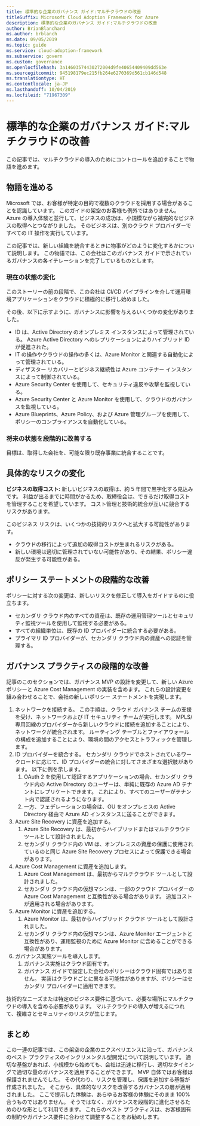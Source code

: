 ```yaml
---
title: 標準的な企業のガバナンス ガイド:マルチクラウドの改善
titleSuffix: Microsoft Cloud Adoption Framework for Azure
description: 標準的な企業のガバナンス ガイド:マルチクラウドの改善
author: BrianBlanchard
ms.author: brblanch
ms.date: 09/05/2019
ms.topic: guide
ms.service: cloud-adoption-framework
ms.subservice: govern
ms.custom: governance
ms.openlocfilehash: 3a14603574430272004d9fe40654409409dd563e
ms.sourcegitcommit: 945198179ec215fb264e6270369d561cb146d548
ms.translationtype: HT
ms.contentlocale: ja-JP
ms.lasthandoff: 10/04/2019
ms.locfileid: "71967309"
---
```

# <a name="standard-enterprise-governance-guide-multicloud-improvement"></a>標準的な企業のガバナンス ガイド:マルチクラウドの改善

この記事では、マルチクラウドの導入のためにコントロールを追加することで物語を進めます。

## <a name="advancing-the-narrative"></a>物語を進める

Microsoft では、お客様が特定の目的で複数のクラウドを採用する場合があることを認識しています。 このガイドの架空のお客様も例外ではありません。 Azure の導入体験と並行して、ビジネスの成功は、小規模ながら補完的なビジネスの取得へとつながりました。 そのビジネスは、別のクラウド プロバイダーですべての IT 操作を実行しています。

この記事では、新しい組織を統合するときに物事がどのように変化するかについて説明します。 この物語では、この会社はこのガバナンス ガイドで示されているガバナンスの各イテレーションを完了しているものとします。

### <a name="changes-in-the-current-state"></a>現在の状態の変化

このストーリーの前の段階で、この会社は CI/CD パイプラインを介して運用環境アプリケーションをクラウドに積極的に移行し始めました。

その後、以下に示すように、ガバナンスに影響を与えるいくつかの変化がありました。

- ID は、Active Directory のオンプレミス インスタンスによって管理されている。 Azure Active Directory へのレプリケーションによりハイブリッド ID が促進された。
- IT の操作やクラウドの操作の多くは、Azure Monitor と関連する自動化によって管理されている。
- ディザスター リカバリーとビジネス継続性は Azure コンテナー インスタンスによって制御されている。
- Azure Security Center を使用して、セキュリティ違反や攻撃を監視している。
- Azure Security Center と Azure Monitor を使用して、クラウドのガバナンスを監視している。
- Azure Blueprints、Azure Policy、および Azure 管理グループを使用して、ポリシーのコンプライアンスを自動化している。

### <a name="incrementally-improve-the-future-state"></a>将来の状態を段階的に改善する

目標は、取得した会社を、可能な限り既存事業に統合することです。

## <a name="changes-in-tangible-risks"></a>具体的なリスクの変化

**ビジネスの取得コスト:** 新しいビジネスの取得は、約 5 年間で黒字化する見込みです。 利益が出るまでに時間がかるため、取締役会は、できるだけ取得コストを管理することを希望しています。 コスト管理と技術的統合が互いに競合するリスクがあります。

このビジネス リスクは、いくつかの技術的リスクへと拡大する可能性があります。

- クラウドの移行によって追加の取得コストが生まれるリスクがある。
- 新しい環境は適切に管理されていない可能性があり、その結果、ポリシー違反が発生する可能性がある。

## <a name="incremental-improvement-of-the-policy-statements"></a>ポリシー ステートメントの段階的な改善

ポリシーに対する次の変更は、新しいリスクを修正して導入をガイドするのに役立ちます。

- セカンダリ クラウド内のすべての資産は、既存の運用管理ツールとセキュリティ監視ツールを使用して監視する必要がある。
- すべての組織単位は、既存の ID プロバイダーに統合する必要がある。
- プライマリ ID プロバイダーが、セカンダリ クラウド内の資産への認証を管理する。

## <a name="incremental-improvement-of-governance-practices"></a>ガバナンス プラクティスの段階的な改善

記事のこのセクションでは、ガバナンス MVP の設計を変更して、新しい Azure ポリシーと Azure Cost Management の実装を含めます。 これらの設計変更を組み合わせることで、会社の新しいポリシー ステートメントを実現します。

1. ネットワークを接続する。 この手順は、クラウド ガバナンス チームの支援を受け、ネットワークおよび IT セキュリティ チームが実行します。 MPLS/専用回線のプロバイダーから新しいクラウドに接続を追加することにより、ネットワークが統合されます。 ルーティング テーブルとファイアウォールの構成を追加することにより、環境の間のアクセスとトラフィックを管理します。
2. ID プロバイダーを統合する。 セカンダリ クラウドでホストされているワークロードに応じて、ID プロバイダーの統合に対してさまざまな選択肢があります。 以下に例を示します。
    1. OAuth 2 を使用して認証するアプリケーションの場合、セカンダリ クラウド内の Active Directory のユーザーは、単純に既存の Azure AD テナントにレプリケートできます。 これにより、すべてのユーザーがテナント内で認証されるようになります。
    2. 一方、フェデレーションの場合は、OU をオンプレミスの Active Directory 経由で Azure AD インスタンスに送ることができます。
3. Azure Site Recovery に資産を追加する。
    1. Azure Site Recovery は、最初からハイブリッドまたはマルチクラウド ツールとして設計されました。
    2. セカンダリ クラウド内の VM は、オンプレミスの資産の保護に使用されているのと同じ Azure Site Recovery プロセスによって保護できる場合があります。
4. Azure Cost Management に資産を追加します。
    1. Azure Cost Management は、最初からマルチクラウド ツールとして設計されました。
    2. セカンダリ クラウド内の仮想マシンは、一部のクラウド プロバイダーの Azure Cost Management と互換性がある場合があります。 追加コストが適用される場合があります。
5. Azure Monitor に資産を追加する。
    1. Azure Monitor は、最初からハイブリッド クラウド ツールとして設計されました。
    2. セカンダリ クラウド内の仮想マシンは、Azure Monitor エージェントと互換性があり、運用監視のために Azure Monitor に含めることができる場合があります。
6. ガバナンス実施ツールを導入します。
    1. ガバナンス実施はクラウド固有です。
    2. ガバナンス ガイドで設定した会社のポリシーはクラウド固有ではありません。 実装はクラウドごとに異なる可能性がありますが、ポリシーはセカンダリ プロバイダーに適用できます。

技術的なニーズまたは特定のビジネス要件に基づいて、必要な場所にマルチクラウドの導入を含める必要があります。 マルチクラウドの導入が増えるにつれて、複雑さとセキュリティのリスクが生じます。

## <a name="conclusion"></a>まとめ

この一連の記事では、この架空の企業のエクスペリエンスに沿って、ガバナンスのベスト プラクティスのインクリメンタル型開発について説明しています。 適切な基盤があれば、小規模から始めても、会社は迅速に移行し、適切なタイミングで適切な量のガバナンスを適用することができます。 MVP 自体ではお客様は保護されませんでした。 その代わり、リスクを管理し、保護を追加する基盤が作成されました。 そこから、具体的なリスクを改善するガバナンスの層が適用されました。 ここで提示した体験は、あらゆるお客様の体験にそのまま 100% 合うものではありません。 そうではなく、ガバナンスを段階的に進化させるためのひな形として利用できます。 これらのベスト プラクティスは、お客様固有の制約やガバナンス要件に合わせて調整することをお勧めします。
